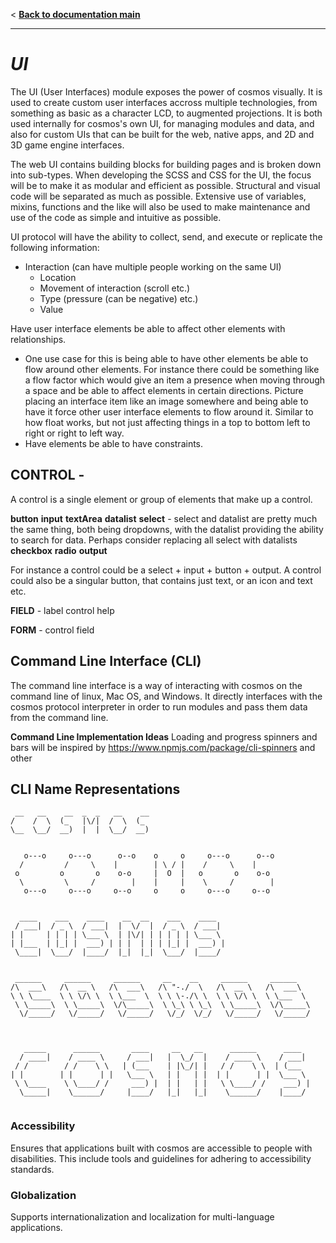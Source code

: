 < **[Back to documentation main](../documentation.md)**
___

# *UI*

The UI (User Interfaces) module exposes the power of cosmos visually. It is used to create custom user interfaces accross multiple technologies, from something as basic as a character LCD, to augmented projections. It is both used internally for cosmos's own UI, for managing modules and data, and also for custom UIs that can be built for the web, native apps, and 2D and 3D game engine interfaces.

The web UI contains building blocks for building pages and is broken down into sub-types. When developing the SCSS and CSS for the UI, the focus will be to make it as modular and efficient as possible. Structural and visual code will be separated as much as possible. Extensive use of variables, mixins, functions and the like will also be used to make maintenance and use of the code as simple and intuitive as possible.

UI protocol will have the ability to collect, send, and execute or replicate the following information:

  - Interaction  (can have multiple people working on the same UI)
    - Location
    - Movement of interaction (scroll etc.)
    - Type (pressure (can be negative) etc.)
    - Value

Have user interface elements be able to affect other elements with relationships.

* One use case for this is being able to have other elements be able to flow around other elements. For instance there could be something like a flow factor which would give an item a presence when moving through a space and be able to affect elements in certain directions. Picture placing an interface item like an image somewhere and being able to have it force other user interface elements to flow around it. Similar to how float works, but not just affecting things in a top to bottom left to right or right to left way.
* Have elements be able to have constraints. 


## CONTROL - 
A control is a single element or group of elements that make up a control.

**button**
**input**
**textArea**
**datalist**
**select** - select and datalist are pretty much the same thing, both being dropdowns, with the datalist providing the ability to search for data. Perhaps consider replacing all select with datalists
**checkbox**
**radio**
**output**

For instance a control could be a select + input + button + output. A control could also be a singular button, that contains just text, or an icon and text etc.

**FIELD** -
label
control
help

**FORM** -
control
field

## Command Line Interface (CLI)
The command line interface is a way of interacting with cosmos on the command line of linux, Mac OS, and Windows. It directly interfaces with the cosmos protocol interpreter in order to run modules and pass them data from the command line.

**Command Line Implementation Ideas**
Loading and progress spinners and bars will be inspired by https://www.npmjs.com/package/cli-spinners and other


## CLI Name Representations

```
 __   __    __  _  _   __    __
/    /  \  (_   |\/|  /  \  (_  
\__  \__/  __)  |  |  \__/  __)

 
   o---o     o---o      o--o    o     o     o---o      o--o   
  /         /     \    |        | \ / |    /     \    |       
 o         o       o    o-o     |  O  |   o       o    o-o    
  \         \     /        |    |     |    \     /        |   
   o---o     o---o     o--o     o     o     o---o     o--o    


  ____    ___    ____    __  __    ___    ____  
 / ___|  / _ \  / ___|  |  \/  |  / _ \  / ___| 
| |     | | | | \___ \  | |\/| | | | | | \___ \ 
| |___  | |_| |  ___) | | |  | | | |_| |  ___) |
 \____|  \___/  |____/  |_|  |_|  \___/  |____/


 ______     ______     ______     __    __     ______     ______    
/\  ___\   /\  __ \   /\  ___\   /\ "-./  \   /\  __ \   /\  ___\   
\ \ \____  \ \ \/\ \  \ \___  \  \ \ \-./\ \  \ \ \/\ \  \ \___  \  
 \ \_____\  \ \_____\  \/\_____\  \ \_\ \ \_\  \ \_____\  \/\_____\ 
  \/_____/   \/_____/   \/_____/   \/_/  \/_/   \/_____/   \/_____/ 
                                                                    


   _____      ______       ____     __   __      ______      ____
  / ____|    / ____ \     / ___|   |  \_/  |    / ____ \    / ___|
 / /        / /    \ \   | (___    | |\_/| |   / /    \ \  | (___ 
| |        | |      | |   \___ \   | |   | |  | |      | |  \___ \ 
 \ \____    \ \____/ /     ___) |  | |   | |   \ \____/ /    ___) |
  \_____|    \______/     |____/   |_|   |_|    \______/    |____/  
       
```

### Accessibility
Ensures that applications built with cosmos are accessible to people with disabilities. This include tools and guidelines for adhering to accessibility standards.

### Globalization
Supports internationalization and localization for multi-language applications.